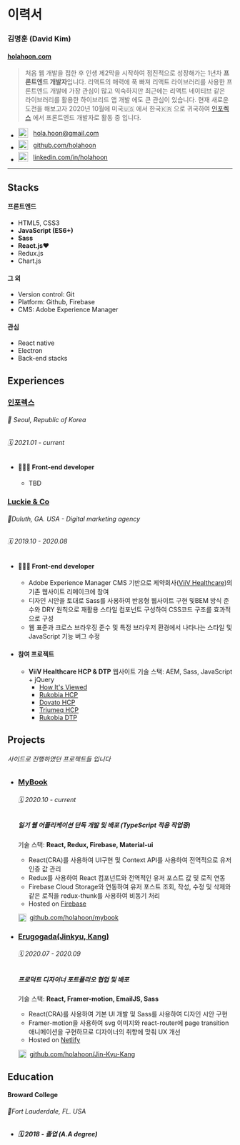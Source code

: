 # 이력서

### 김명훈 (David Kim)

#### [holahoon.com](https://holahoon.com/)

> 처음 웹 개발을 접한 후 인생 제2막을 시작하여 점진적으로 성장해가는 1년차 **프론트엔드 개발자**입니다.
> 리액트의 매력에 푹 빠져 리액트 라이브러리를 사용한 프론트엔드 개발에 가장 관심이 많고 익숙하지만 최근에는 리액트 네이티브 같은 라이브러리를 활용한 하이브리드 앱 개발 에도 큰 관심이 있습니다.
> 현재 새로운 도전을 해보고자 2020년 10월에 미국🇺🇸 에서 한국🇰🇷 으로 귀국하여 [인포렉스](http://www.inforex.co.kr/2016/main.html) 에서 프론트엔드 개발자로 활동 중 입니다. 
<!-- > 새로운 도전을 해보고자 2020년 10월에 미국🇺🇸 에서 한국🇰🇷 으로 귀국하여 활동적으로 구직중입니다. 언제든지 연락주세요! 감사합니다. -->

- <span style='display: flex; align-items: center; margin-bottom: 5px;'><img alt="gmail" src="https://user-images.githubusercontent.com/42850638/99925586-110d1300-2d82-11eb-8dcb-1d2cdf172b4c.png" width="22" height="22"/>&nbsp;&nbsp;&nbsp; hola.hoon@gmail.com</span>
- <span style='display: flex; align-items: center; margin-bottom: 5px;'><img alt="github" src="https://user-images.githubusercontent.com/42850638/99925587-11a5a980-2d82-11eb-9dee-b719887aaca8.png" width="22" height="22"/>&nbsp;&nbsp;&nbsp; [github.com/holahoon](https://github.com/holahoon)</span>
- <span style='display: flex; align-items: center; margin-bottom: 5px;'><img alt="linkedin" src="https://user-images.githubusercontent.com/42850638/99925583-0fdbe600-2d82-11eb-8223-d0f24440c05d.png" width="22" height="22"/>&nbsp;&nbsp;&nbsp; [linkedin.com/in/holahoon](https://www.linkedin.com/in/holahoon/)</span>

---

## Stacks

#### 프론트엔드

- HTML5, CSS3
- **JavaScript (ES6+)**
- **Sass**
- **React.js♥️**
- Redux.js
- Chart.js

#### 그 외

- Version control: Git
- Platform: Github, Firebase
- CMS: Adobe Experience Manager

#### 관심

- React native
- Electron
- Back-end stacks

## Experiences

### [인포렉스](http://www.inforex.co.kr/2016/main.html)

###### 📍 *Seoul, Republic of Korea*
###### 🗓 2021.01 - current

- #### 🧑🏻‍💻 Front-end developer

   - TBD

### [Luckie & Co](https://www.luckie.com/)

###### 📍*Duluth, GA. USA* - Digital marketing agency 

###### 🗓 2019.10 - 2020.08

- #### 🧑🏻‍💻 Front-end developer

  - Adobe Experience Manager CMS 기반으로 제약회사([ViiV Healthcare](https://viivhealthcare.com/en-us/))의 기존 웹사이트 리메이크에 참여
  - 디자인 시안을 토대로 Sass를 사용하여 반응형 웹사이트 구현 및BEM 방식 준수와 DRY 원칙으로 재활용 스타일 컴포넌트 구성하여 CSS코드 구조를 효과적으로 구성
  - 웹 표준과 크로스 브라우징 준수 및 특정 브라우저 환경에서 나타나는 스타일 및 JavaScript 기능 버그 수정

- #### 참여 프로젝트

   - **ViiV Healthcare HCP & DTP** 웹사이트
   기술 스택: AEM, Sass, JavaScript + jQuery
      -  [How It's Viewed](https://howitsviewed.com)
      -  [Rukobia HCP](https://www.rukobiahcp.com)
      -  [Dovato HCP](https://www.dovatohcp.com)
      -  [Triumeq HCP](https://www.triumeqhcp.com)
      -  [Rukobia DTP](https://www.rukobia.com)

## Projects

###### 사이드로 진행하였던 프로젝트들 입니다

- ### [MyBook](https://my-book-fe5fe.web.app)

   ###### 🗓 2020.10 - current

   ##### 일기 웹 어플리케이션 단독 개발 및 배포 (TypeScript 적용 작업중)
   
   기술 스택: **React, Redux, Firebase, Material-ui**

   - React(CRA)를 사용하여 UI구현 및 Context API를 사용하여 전역적으로 유저 인증 값 관리
   - Redux를 사용하여 React 컴포넌트와 전역적인 유저 포스트 값 및 로직 연동
   - Firebase Cloud Storage와 연동하여 유저 포스트 조회, 작성, 수정 및 삭제와 같은 로직을 redux-thunk를 사용하여 비동기 처리
   - Hosted on [Firebase](https://firebase.google.com/docs/hosting)

   <span style='display: flex; align-items: center; margin-bottom: 5px;'><img alt="github" src="https://user-images.githubusercontent.com/42850638/99925587-11a5a980-2d82-11eb-9dee-b719887aaca8.png" width="18" height="18"/>&nbsp;&nbsp; [github.com/holahoon/mybook](https://github.com/holahoon/mybook)</span>

- ### [Erugogada(Jinkyu, Kang)](https://www.erugogada.com)

   ###### 🗓 2020.07 - 2020.09

   ##### 프로덕트 디자이너 포트폴리오 협업 및 배포

   기술 스택: **React, Framer-motion, EmailJS, Sass**

   - React(CRA)를 사용하여 기본 UI 개발 및 Sass를 사용하여 디자인 시안 구현
   - Framer-motion을 사용하여 svg 이미지와 react-router에 page transition 애니메이션을 구현하므로 디자이너의 취향에 맞춰 UX 개선
   - Hosted on [Netlify](https://www.netlify.com/)

   <span style='display: flex; align-items: center; margin-bottom: 5px;'><img alt="github" src="https://user-images.githubusercontent.com/42850638/99925587-11a5a980-2d82-11eb-9dee-b719887aaca8.png" width="18" height="18"/>&nbsp;&nbsp; [github.com/holahoon/Jin-Kyu-Kang](https://github.com/holahoon/Jin-Kyu-Kang)</span>

## Education

#### Broward College

###### 📍*Fort Lauderdale, FL. USA*

- ##### 🗓 2018 - 졸업 (A.A degree)